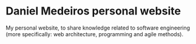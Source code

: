 # Daniel Medeiros personal website

My personal website, to share knowledge related to software engineering (more specifically: web architecture, programming and agile methods).
